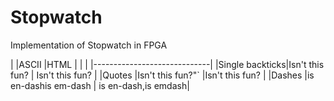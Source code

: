 # Stopwatch
 Implementation of Stopwatch in FPGA


|                |ASCII                          |HTML                         |
|                |                                |-----------------------------|
|Single backticks|Isn't this fun?            | Isn't this fun?            |
|Quotes          |Isn't this fun?"`            |Isn't this fun?            |
|Dashes          |is en-dashis em-dash | is en-dash,is emdash|
